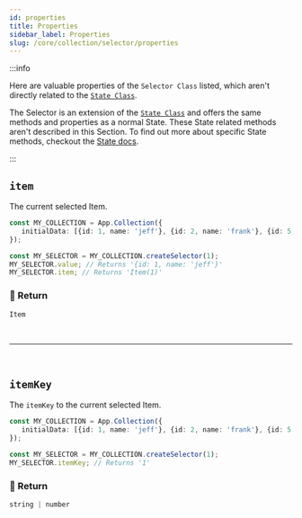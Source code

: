 ```yaml
---
id: properties
title: Properties
sidebar_label: Properties
slug: /core/collection/selector/properties
---
```


:::info

Here are valuable properties of the `Selector Class` listed,
which aren't directly related to the [`State Class`](../../state/Introduction.md).

The Selector is an extension of the [`State Class`](../../state/Introduction.md)
and offers the same methods and properties as a normal State.
These State related methods aren't described in this Section.
To find out more about specific State methods, 
checkout the [State docs](../../state/Introduction.md).

:::

## `item`

The current selected Item.
```ts {6}
const MY_COLLECTION = App.Collection({
   initialData: [{id: 1, name: 'jeff'}, {id: 2, name: 'frank'}, {id: 5, name: 'hans'}]
});

const MY_SELECTOR = MY_COLLECTION.createSelector(1);
MY_SELECTOR.value; // Returns '{id: 1, name: 'jeff'}'
MY_SELECTOR.item; // Returns 'Item(1)'
```

### 📄 Return

```ts
Item
```



<br />

---

<br />



## `itemKey`

The `itemKey` to the current selected Item.
```ts {5}
const MY_COLLECTION = App.Collection({
   initialData: [{id: 1, name: 'jeff'}, {id: 2, name: 'frank'}, {id: 5, name: 'hans'}]
});

const MY_SELECTOR = MY_COLLECTION.createSelector(1);
MY_SELECTOR.itemKey; // Returns '1'
```

### 📄 Return

```ts
string | number
```
